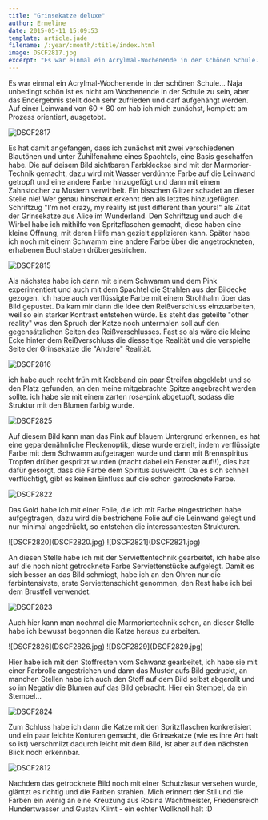 ```yaml
---
title: "Grinsekatze deluxe"
author: Ermeline
date: 2015-05-11 15:09:53
template: article.jade
filename: /:year/:month/:title/index.html
image: DSCF2817.jpg
excerpt: "Es war einmal ein Acrylmal-Wochenende in der schönen Schule..."
---
```


Es war einmal ein Acrylmal-Wochenende in der schönen Schule... Naja
unbedingt schön ist es nicht am Wochenende in der Schule zu sein, aber
das Endergebnis stellt doch sehr zufrieden und darf aufgehängt werden.
Auf einer Leinwand von 60 \* 80 cm hab ich mich zunächst, komplett am
Prozess orientiert, ausgetobt.

![DSCF2817](DSCF2817.jpg)

Es hat damit angefangen, dass ich zunächst mit zwei verschiedenen
Blautönen und unter Zuhilfenahme eines Spachtels, eine Basis geschaffen
habe. Die auf deisem Bild sichtbaren Farbkleckse sind mit der
Marmorier-Technik gemacht, dazu wird mit Wasser verdünnte Farbe auf die
Leinwand getropft und eine andere Farbe hinzugefügt und dann mit einem
Zahnstocher zu Mustern verwirbelt. Ein bisschen Glitzer schadet an
dieser Stelle nie! Wer genau hinschaut erkennt den als letztes
hinzugefügten Schriftzug "I'm not crazy, my reality ist just different
than yours!" als Zitat der Grinsekatze aus Alice im Wunderland. Den
Schriftzug und auch die Wirbel habe ich mithilfe von Spritzflaschen
gemacht, diese haben eine kleine Öffnung, mit deren Hilfe man gezielt
applizieren kann. Später habe ich noch mit einem Schwamm eine andere
Farbe über die angetrockneten, erhabenen Buchstaben drübergestrichen.

![DSCF2815](DSCF2815.jpg)

Als nächstes habe ich dann mit einem Schwamm und dem Pink experimentiert
und auch mit dem Spachtel die Strahlen aus der Bildecke gezogen. Ich
habe auch verflüssigte Farbe mit einem Strohhalm über das Bild gepustet.
Da kam mir dann die Idee den Reißverschluss einzuarbeiten, weil so ein
starker Kontrast entstehen würde. Es steht das geteilte "other reality"
was den Spruch der Katze noch untermalen soll auf den gegensätzlichen
Seiten des Reißverschlusses. Fast so als wäre die kleine Ecke hinter dem
Reißverschluss die diesseitige Realität und die verspielte Seite der
Grinsekatze die "Andere" Realität.

![DSCF2816](DSCF2816.jpg)

ich habe auch recht früh mit Krebband ein paar Streifen abgeklebt und so
den Platz gefunden, an den meine mitgebrachte Spitze angebracht werden
sollte. ich habe sie mit einem zarten rosa-pink abgetupft, sodass die
Struktur mit den Blumen farbig wurde.

![DSCF2825](DSCF2825.jpg)


Auf diesem Bild kann man das Pink auf blauem Untergrund erkennen, es hat
eine gepardenähnliche Fleckenoptik, diese wurde erzielt, indem
verflüssigte Farbe mit dem Schwamm aufgetragen wurde und dann mit
Brennspiritus Tropfen drüber gespritzt wurden (macht dabei ein Fenster
auf!!), dies hat dafür gesorgt, dass die Farbe dem Spiritus ausweicht.
Da es sich schnell verflüchtigt, gibt es keinen Einfluss auf die schon
getrocknete Farbe.

![DSCF2822](DSCF2822.jpg)

Das Gold habe ich mit einer Folie, die ich mit Farbe eingestrichen habe
aufgegtragen, dazu wird die bestrichene Folie auf die Leinwand gelegt
und nur minimal angedrückt, so entstehen die interessantesten
Strukturen.

<div class="slideshow_landscape">
![DSCF2820](DSCF2820.jpg)
![DSCF2821](DSCF2821.jpg)
</div>

An diesen Stelle habe ich mit der Serviettentechnik gearbeitet, ich habe
also auf die noch nicht getrocknete Farbe Serviettenstücke aufgelegt.
Damit es sich besser an das Bild schmiegt, habe ich an den Ohren nur die
farbintensivste, erste Serviettenschicht genommen, den Rest habe ich bei
dem Brustfell verwendet.

![DSCF2823](DSCF2823.jpg)

Auch hier kann man nochmal die Marmoriertechnik sehen, an dieser Stelle
habe ich bewusst begonnen die Katze heraus zu arbeiten.

<div class="slideshow_landscape">
![DSCF2826](DSCF2826.jpg)
![DSCF2829](DSCF2829.jpg)
</div>

Hier habe ich mit den Stoffresten vom Schwanz gearbeitet, ich habe sie
mit einer Farbrolle angestrichen und dann das Muster aufs Bild gedruckt,
an manchen Stellen habe ich auch den Stoff auf dem Bild selbst abgerollt
und so im Negativ die Blumen auf das Bild gebracht. Hier ein Stempel, da
ein Stempel...

![DSCF2824](DSCF2824.jpg)

Zum Schluss habe ich dann die Katze mit den Spritzflaschen konkretisiert
und ein paar leichte Konturen gemacht, die Grinsekatze (wie es ihre Art
halt so ist) verschmilzt dadurch leicht mit dem Bild, ist aber auf den
nächsten Blick noch erkennbar.

![DSCF2812](DSCF2812.jpg)

Nachdem das getrocknete Bild noch mit einer Schutzlasur versehen wurde,
gläntzt es richtig und die Farben strahlen. Mich erinnert der Stil und
die Farben ein wenig an eine Kreuzung aus Rosina Wachtmeister,
Friedensreich Hundertwasser und Gustav Klimt - ein echter Wollknoll halt
:D
